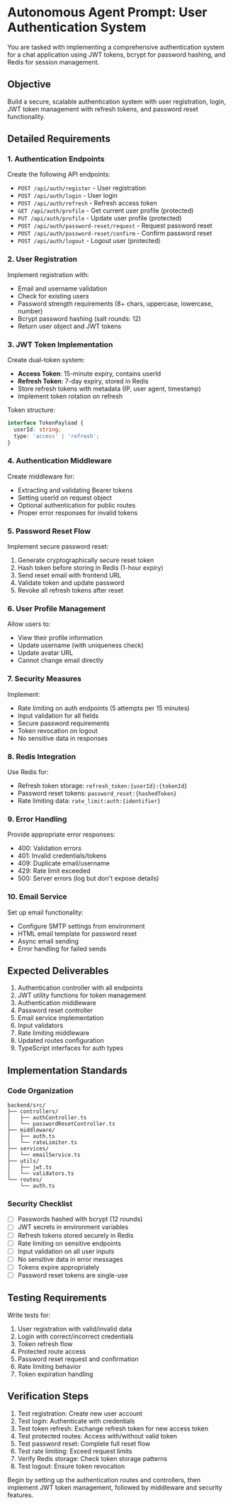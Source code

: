 # Autonomous Agent Prompt: User Authentication System

You are tasked with implementing a comprehensive authentication system for a chat application using JWT tokens, bcrypt for password hashing, and Redis for session management.

## Objective
Build a secure, scalable authentication system with user registration, login, JWT token management with refresh tokens, and password reset functionality.

## Detailed Requirements

### 1. Authentication Endpoints
Create the following API endpoints:
- `POST /api/auth/register` - User registration
- `POST /api/auth/login` - User login
- `POST /api/auth/refresh` - Refresh access token
- `GET /api/auth/profile` - Get current user profile (protected)
- `PUT /api/auth/profile` - Update user profile (protected)
- `POST /api/auth/password-reset/request` - Request password reset
- `POST /api/auth/password-reset/confirm` - Confirm password reset
- `POST /api/auth/logout` - Logout user (protected)

### 2. User Registration
Implement registration with:
- Email and username validation
- Check for existing users
- Password strength requirements (8+ chars, uppercase, lowercase, number)
- Bcrypt password hashing (salt rounds: 12)
- Return user object and JWT tokens

### 3. JWT Token Implementation
Create dual-token system:
- **Access Token**: 15-minute expiry, contains userId
- **Refresh Token**: 7-day expiry, stored in Redis
- Store refresh tokens with metadata (IP, user agent, timestamp)
- Implement token rotation on refresh

Token structure:
```typescript
interface TokenPayload {
  userId: string;
  type: 'access' | 'refresh';
}
```

### 4. Authentication Middleware
Create middleware for:
- Extracting and validating Bearer tokens
- Setting userId on request object
- Optional authentication for public routes
- Proper error responses for invalid tokens

### 5. Password Reset Flow
Implement secure password reset:
1. Generate cryptographically secure reset token
2. Hash token before storing in Redis (1-hour expiry)
3. Send reset email with frontend URL
4. Validate token and update password
5. Revoke all refresh tokens after reset

### 6. User Profile Management
Allow users to:
- View their profile information
- Update username (with uniqueness check)
- Update avatar URL
- Cannot change email directly

### 7. Security Measures
Implement:
- Rate limiting on auth endpoints (5 attempts per 15 minutes)
- Input validation for all fields
- Secure password requirements
- Token revocation on logout
- No sensitive data in responses

### 8. Redis Integration
Use Redis for:
- Refresh token storage: `refresh_token:{userId}:{tokenId}`
- Password reset tokens: `password_reset:{hashedToken}`
- Rate limiting data: `rate_limit:auth:{identifier}`

### 9. Error Handling
Provide appropriate error responses:
- 400: Validation errors
- 401: Invalid credentials/tokens
- 409: Duplicate email/username
- 429: Rate limit exceeded
- 500: Server errors (log but don't expose details)

### 10. Email Service
Set up email functionality:
- Configure SMTP settings from environment
- HTML email template for password reset
- Async email sending
- Error handling for failed sends

## Expected Deliverables

1. Authentication controller with all endpoints
2. JWT utility functions for token management
3. Authentication middleware
4. Password reset controller
5. Email service implementation
6. Input validators
7. Rate limiting middleware
8. Updated routes configuration
9. TypeScript interfaces for auth types

## Implementation Standards

### Code Organization
```
backend/src/
├── controllers/
│   ├── authController.ts
│   └── passwordResetController.ts
├── middleware/
│   ├── auth.ts
│   └── rateLimiter.ts
├── services/
│   └── emailService.ts
├── utils/
│   ├── jwt.ts
│   └── validators.ts
└── routes/
    └── auth.ts
```

### Security Checklist
- [ ] Passwords hashed with bcrypt (12 rounds)
- [ ] JWT secrets in environment variables
- [ ] Refresh tokens stored securely in Redis
- [ ] Rate limiting on sensitive endpoints
- [ ] Input validation on all user inputs
- [ ] No sensitive data in error messages
- [ ] Tokens expire appropriately
- [ ] Password reset tokens are single-use

## Testing Requirements

Write tests for:
1. User registration with valid/invalid data
2. Login with correct/incorrect credentials
3. Token refresh flow
4. Protected route access
5. Password reset request and confirmation
6. Rate limiting behavior
7. Token expiration handling

## Verification Steps

1. Test registration: Create new user account
2. Test login: Authenticate with credentials
3. Test token refresh: Exchange refresh token for new access token
4. Test protected routes: Access with/without valid token
5. Test password reset: Complete full reset flow
6. Test rate limiting: Exceed request limits
7. Verify Redis storage: Check token storage patterns
8. Test logout: Ensure token revocation

Begin by setting up the authentication routes and controllers, then implement JWT token management, followed by middleware and security features.